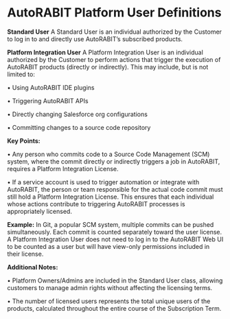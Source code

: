 # AutoRABIT Platform User Definitions

**Standard User** A Standard User is an individual authorized by the Customer to log in to and directly use AutoRABIT’s subscribed products.

**Platform Integration User** A Platform Integration User is an individual authorized by the Customer to perform actions that trigger the execution of AutoRABIT products (directly or indirectly). This may include, but is not limited to:&#x20;

• Using AutoRABIT IDE plugins&#x20;

• Triggering AutoRABIT APIs&#x20;

• Directly changing Salesforce org configurations&#x20;

• Committing changes to a source code repository

**Key Points:**&#x20;

• Any person who commits code to a Source Code Management (SCM) system, where the commit directly or indirectly triggers a job in AutoRABIT, requires a Platform Integration License.&#x20;

• If a service account is used to trigger automation or integrate with AutoRABIT, the person or team responsible for the actual code commit must still hold a Platform Integration License. This ensures that each individual whose actions contribute to triggering AutoRABIT processes is appropriately licensed.

**Example:** In Git, a popular SCM system, multiple commits can be pushed simultaneously. Each commit is counted separately toward the user license. A Platform Integration User does not need to log in to the AutoRABIT Web UI to be counted as a user but will have view-only permissions included in their license.

**Additional Notes:**

• Platform Owners/Admins are included in the Standard User class, allowing customers to manage admin rights without affecting the licensing terms.&#x20;

• The number of licensed users represents the total unique users of the products, calculated throughout the entire course of the Subscription Term.
